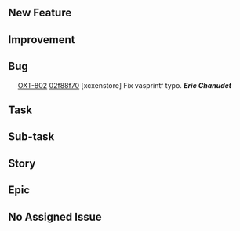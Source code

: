 ## New Feature
## Improvement
## Bug
&nbsp;&nbsp;&nbsp;&nbsp; [OXT-802](https://openxt.atlassian.net/browse/OXT-802) [02f88f70](https://github.com/OpenXT/xclibs/commit/02f88f7007e3bda3ea4ec7d06e0b3a83761f458c) [xcxenstore] Fix vasprintf typo. **_Eric Chanudet_**    
## Task
## Sub-task
## Story
## Epic
## No Assigned Issue
